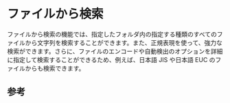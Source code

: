 # ファイルから検索

ファイルから検索の機能では、指定したフォルダ内の指定する種類のすべてのファイルから文字列を検索することができます。また、正規表現を使って、強力な検索ができます。さらに、ファイルのエンコードや自動検出のオプションを詳細に指定して検索することができるため、例えば、日本語 JIS や日本語
EUC のファイルからも検索できます。

## 参考
